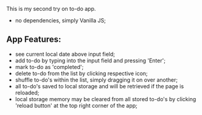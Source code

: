 This is my second try on to-do app.

- no dependencies, simply Vanilla JS;

## App Features:

- see current local date above input field;
- add to-do by typing into the input field and pressing 'Enter';
- mark to-do as 'completed';
- delete to-do from the list by clicking respective icon;
- shuffle to-do's within the list, simply dragging it on over another;
- all to-do's saved to local storage and will be retrieved if the page is
  reloaded;
- local storage memory may be cleared from all stored to-do's by clicking
  'reload button' at the top right corner of the app;
